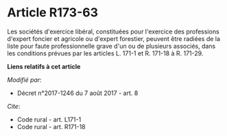 # Article R173-63

Les sociétés d'exercice libéral, constituées pour l'exercice des professions d'expert foncier et agricole ou d'expert
forestier, peuvent être radiées de la liste pour faute professionnelle grave d'un ou de plusieurs associés, dans les
conditions prévues par les articles L. 171-1 et R. 171-18 à R. 171-29.

**Liens relatifs à cet article**

_Modifié par_:

  - Décret n°2017-1246 du 7 août 2017 - art. 8

_Cite_:

  - Code rural - art. L171-1
  - Code rural - art. R171-18
